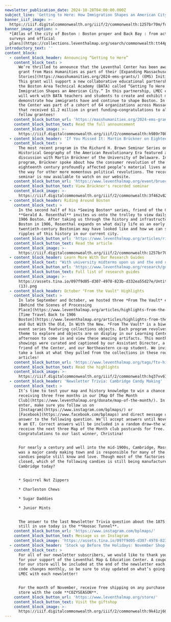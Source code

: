 ```yaml
---
newsletter_publication_date: 2024-10-28T04:00:00.000Z
subject_line: 'Getting to Here: How Immigration Shapes an American City'
banner_iiif_image: >-
  https://iiif.digitalcommonwealth.org/iiif/2/commonwealth:1257br70m/full/1600,/0/default.jpg
banner_image_caption: >
  *[Atlas of the city of Boston : Boston proper and Back Bay : from actual
  surveys and official
  plans](https://collections.leventhalmap.org/search/commonwealth:tt44pv96w)*
introductory_text: ''
content_block:
  - content_block_header: Announcing “Getting to Here”
    content_block_text: >
      We’re thrilled to announce that the Leventhal Center has been awarded a
      grant from Mass Humanities as part of their [Expanding Massachusetts
      Stories](https://masshumanities.org/2024-ems-grants/) (EMS) Initiative.
      This grant will support a new collaborative educational partnership with
      the Boston Area Technical Academy (BATA) called “Getting To Here: How
      Immigration Shapes an American City.” In this partnership, LMEC educators
      will work with BATA teachers and students to create and exhibit maps that
      demonstrate how immigrants have and continue to shape Boston. In total,
      the Center was part of a cohort of 64 organizations across Massachusetts
      that received $1.2 million in grant funding—congratulations to all our
      fellow grantees!
    content_block_button_url: 'https://masshumanities.org/2024-ems-grants/'
    content_block_button_text: Read the full announcement
    content_block_image: >-
      https://iiif.digitalcommonwealth.org/iiif/2/commonwealth:h989r708n/54,74,4984,5872/400,/0/default.jpg
  - content_block_header: 'If You Missed It: Martin Brückner on Eighteenth-Century Cartifacts'
    content_block_text: >
      The most recent program in the Richard H. Brown Seminar Series on the
      Historical Geography of the American Revolutionary Era featured a
      discussion with Martin Brückner of the University of Delaware. In this
      program, Brückner spoke about how the consumer revolution of the
      eighteenth century profoundly affected people’s material lives and paved
      the way for other more momentous political revolutions. The recorded
      seminar is now available to watch on our website.
    content_block_button_url: 'https://www.leventhalmap.org/event/brueckner-love-of-maps/'
    content_block_button_text: View Brückner's recorded seminar
    content_block_image: >-
      https://iiif.digitalcommonwealth.org/iiif/2/commonwealth:3f462v827/5180,3713,2577,3291/,1200/0/default.jpg
  - content_block_header: Riding Around Boston
    content_block_text: >
      In the second half of his *Seeing Boston* series, friend of the Center
      **Gerald A. Rosenthal** invites us onto the trolley to view daily life in
      1906 Boston. After taking us through the history and infrastructure of
      Boston in 1906, Rosenthal expands on what daily life as an early
      twentieth-century Bostonian may have looked like and how we can see
      ripples of this history in our current city.
    content_block_button_url: 'https://www.leventhalmap.org/articles/riding-around-1906-boston/'
    content_block_button_text: Read the article
    content_block_image: >-
      https://iiif.digitalcommonwealth.org/iiif/2/commonwealth:1257br70m/4513,2171,1034,1671/,1200/0/default.jpg
  - content_block_header: Learn More With Our Research Guides
    content_block_text: "With university midterms upon us and the end of the semester drawing ever closer, did you know the Leventhal Center has dedicated research guides\_to help access information and sources in our collections? The guides span a variety of topics, from Boston’s Urban Planning to Topographic Maps from the U.S. Geological Survey. Whether looking to do some in-depth research or looking for a quick recap of a new subject, we encourage you to check out this resource!\n"
    content_block_button_url: 'https://www.leventhalmap.org/research/guides/'
    content_block_button_text: Full list of research guides
    content_block_image: >-
      https://assets.tina.io/097f9d05-d307-4978-823b-d332ea55d27e/Untitled
      (13).png
  - content_block_header: October "From the Vault" Highlights
    content_block_text: >
      In late September and October, we hosted three *From The Vault* events,
      [Behind the Scenes of Processing
      Place](https://www.leventhalmap.org/articles/highlights-from-the-vault-behind-the-scenes-of-processing-place/),
      [Time Travel Back to 1906
      Boston](https://www.leventhalmap.org/articles/highlights-from-the-vault-time-travel-back-to-1906-boston/),
      and Out With the Old, In With the New. *From The Vault* is a biweekly
      event series featuring collections objects. Each program revolves around a
      theme to explore and objects are on display in our Learning Center for the
      afternoon to come in and view these amazing artifacts. This month’s
      showings were curated and captioned by our Assistant Director, a longtime
      friend of the Center, and our Northeastern co-op student. We invite you to
      take a look at what they pulled from the collections in these roundup
      articles!
    content_block_button_url: 'https://www.leventhalmap.org/tags/ftv-highlights/'
    content_block_button_text: Read the highlights
    content_block_image: >-
      https://iiif.digitalcommonwealth.org/iiif/2/commonwealth:hq37vv673/1298,169,1007,1904/,1200/0/default.jpg
  - content_block_header: 'Newsletter Trivia: Cambridge Candy Making'
    content_block_text: >
      It’s time to test your map and history knowledge to win a chance of
      receiving three free months in our [Map Of The Month
      Club](https://www.leventhalmap.org/donate/map-of-the-month/). In order to
      enter, make sure you follow us on
      [Instagram](https://www.instagram.com/bplmaps/) or
      [Facebook](https://www.facebook.com/bplmaps) and direct message us the
      answer to the following question. We’ll accept answers until November 4 at
      9 am ET. Correct answers will be included in a random draw—the winner will
      receive the next three Map of the Month club postcards for free.
      Congratulations to our last winner, Christina!


      For nearly a century and well into the mid-1900s, Cambridge, Massachusetts
      was a major candy making town and is responsible for many of the classic
      candies people still know and love. Though most of the factories have
      closed, which of the following candies is still being manufactured in
      Cambridge today?


      * Squirrel Nut Zippers

      * Charleston Chews

      * Sugar Daddies

      * Junior Mints


      The answer to the last Newsletter Trivia question about the 1875 tunnel
      still in use today is the **Hoosac Tunnel**.
    content_block_button_url: 'https://www.instagram.com/bplmaps/'
    content_block_button_text: Message us on Instagram
    content_block_image: 'https://assets.tina.io/097f9d05-d307-4978-823b-d332ea55d27e/image (21).png'
  - content_block_header: 'Stock up Before the Holidays: November Shop Discount'
    content_block_text: >
      For all of our newsletter subscribers, we would like to thank you so much
      for your support of the Leventhal Map & Education Center. A coupon code
      for our store will be included at the end of the newsletter each month—the
      code changes monthly, so be sure to stay updated on what’s going on at the
      LMEC with each newsletter!


      For the month of November, receive free shipping on any purchase in the
      store with the code **COZYSEASON**.
    content_block_button_url: 'https://www.leventhalmap.org/store/'
    content_block_button_text: Visit the giftshop
    content_block_image: >-
      https://iiif.digitalcommonwealth.org/iiif/2/commonwealth:9k41zj60m/3347,24,2444,4457/,1200/0/default.jpg
---
```


